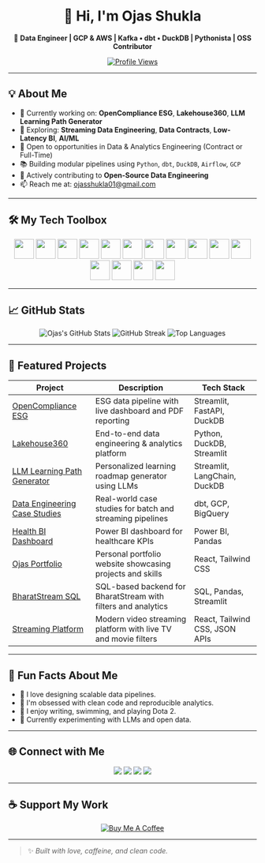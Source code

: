 
<div align="center">

# 👋 Hi, I'm Ojas Shukla

🚀 **Data Engineer | GCP & AWS | Kafka • dbt • DuckDB | Pythonista | OSS Contributor**

[![Profile Views](https://komarev.com/ghpvc/?username=ojasshukla01&label=Profile%20views&color=0e75b6&style=flat)](https://github.com/ojasshukla01)

</div>

---

## 💡 About Me

- 🔭 Currently working on: **OpenCompliance ESG**, **Lakehouse360**, **LLM Learning Path Generator**
- 🧪 Exploring: **Streaming Data Engineering**, **Data Contracts**, **Low-Latency BI**, **AI/ML**
- 💼 Open to opportunities in Data & Analytics Engineering (Contract or Full-Time)
- 📚 Building modular pipelines using `Python`, `dbt`, `DuckDB`, `Airflow`, `GCP`
- 🎯 Actively contributing to **Open-Source Data Engineering**
- 📫 Reach me at: [ojasshukla01@gmail.com](mailto:ojasshukla01@gmail.com)

---

## 🛠️ My Tech Toolbox

<p align="center">
  <img src="https://cdn.jsdelivr.net/gh/devicons/devicon/icons/python/python-original.svg" width="40" />
  <img src="https://cdn.jsdelivr.net/gh/devicons/devicon/icons/googlecloud/googlecloud-original.svg" width="40"/>
  <img src="https://cdn.jsdelivr.net/gh/devicons/devicon/icons/amazonwebservices/amazonwebservices-original-wordmark.svg" width="40"/>
  <img src="https://cdn.jsdelivr.net/gh/devicons/devicon/icons/docker/docker-original.svg" width="40"/>
  <img src="https://cdn.jsdelivr.net/gh/devicons/devicon/icons/bash/bash-original.svg" width="40"/>
  <img src="https://cdn.jsdelivr.net/gh/devicons/devicon/icons/git/git-original.svg" width="40"/>
  <img src="https://cdn.jsdelivr.net/gh/devicons/devicon/icons/postgresql/postgresql-original.svg" width="40"/>
  <img src="https://cdn.jsdelivr.net/gh/devicons/devicon/icons/mysql/mysql-original.svg" width="40"/>
  <img src="https://cdn.jsdelivr.net/gh/devicons/devicon/icons/apacheairflow/apacheairflow-original.svg" width="40" />
  <img src="https://cdn.jsdelivr.net/gh/devicons/devicon/icons/mongodb/mongodb-original.svg" width="40"/>
  <img src="https://cdn.jsdelivr.net/gh/devicons/devicon/icons/apachekafka/apachekafka-original.svg" width="40"/>
  <img src="https://cdn.jsdelivr.net/gh/devicons/devicon/icons/fastapi/fastapi-original.svg" width="40"/>
  <img src="https://cdn.jsdelivr.net/gh/devicons/devicon/icons/javascript/javascript-original.svg" width="40"/>
  <img src="https://cdn.jsdelivr.net/gh/devicons/devicon/icons/html5/html5-original.svg" width="40"/>
  <img src="https://cdn.jsdelivr.net/gh/devicons/devicon/icons/css3/css3-original.svg" width="40"/>
</p>

---

## 📈 GitHub Stats

<p align="center">
  <img src="https://github-readme-stats.vercel.app/api?username=ojasshukla01&show_icons=true&theme=radical" alt="Ojas's GitHub Stats" />
  <img src="https://github-readme-streak-stats.herokuapp.com/?user=ojasshukla01&theme=radical" alt="GitHub Streak" />
  <img src="https://github-readme-stats.vercel.app/api/top-langs/?username=ojasshukla01&layout=compact&theme=radical" alt="Top Languages" />
</p>

---

## 🧠 Featured Projects

| Project | Description | Tech Stack |
|---------|-------------|------------|
| [OpenCompliance ESG](https://github.com/ojasshukla01/opencompliance-esg) | ESG data pipeline with live dashboard and PDF reporting | Streamlit, FastAPI, DuckDB |
| [Lakehouse360](https://github.com/ojasshukla01/lakehouse360) | End-to-end data engineering & analytics platform | Python, DuckDB, Streamlit |
| [LLM Learning Path Generator](https://github.com/ojasshukla01/llm-learning-path-generator) | Personalized learning roadmap generator using LLMs | Streamlit, LangChain, DuckDB |
| [Data Engineering Case Studies](https://github.com/ojasshukla01/data-engineering-case-studies) | Real-world case studies for batch and streaming pipelines | dbt, GCP, BigQuery |
| [Health BI Dashboard](https://github.com/ojasshukla01/health-analytics-bi-dashboard) | Power BI dashboard for healthcare KPIs | Power BI, Pandas |
| [Ojas Portfolio](https://github.com/ojasshukla01/ojas-portfolio) | Personal portfolio website showcasing projects and skills | React, Tailwind CSS |
| [BharatStream SQL](https://github.com/ojasshukla01/bharatstream-sql) | SQL-based backend for BharatStream with filters and analytics | SQL, Pandas, Streamlit |
| [Streaming Platform](https://github.com/ojasshukla01/streaming-platform) | Modern video streaming platform with live TV and movie filters | React, Tailwind CSS, JSON APIs |

---

## 💬 Fun Facts About Me

- 🧠 I love designing scalable data pipelines.
- 🎯 I'm obsessed with clean code and reproducible analytics.
- 🧘 I enjoy writing, swimming, and playing Dota 2.
- 🤖 Currently experimenting with LLMs and open data.

---

## 🌐 Connect with Me

<p align="center">
  <a href="https://www.linkedin.com/in/ojasshukla01"><img src="https://img.shields.io/badge/-LinkedIn-0077B5?style=for-the-badge&logo=linkedin&logoColor=white"/></a>
  <a href="mailto:ojasshukla01@gmail.com"><img src="https://img.shields.io/badge/-Gmail-D14836?style=for-the-badge&logo=gmail&logoColor=white"/></a>
  <a href="https://instagram.com/ojas_shukla"><img src="https://img.shields.io/badge/-Instagram-E4405F?style=for-the-badge&logo=instagram&logoColor=white"/></a>
  <a href="https://github.com/ojasshukla01?tab=repositories"><img src="https://img.shields.io/badge/-GitHub-181717?style=for-the-badge&logo=github&logoColor=white"/></a>
</p>

---

## ☕ Support My Work

<p align="center">
  <a href="https://buymeacoffee.com/ojasshuklav" target="_blank">
    <img src="https://img.shields.io/badge/-Buy%20me%20a%20coffee-ea4aaa?style=for-the-badge&logo=buy-me-a-coffee&logoColor=white" alt="Buy Me A Coffee"/>
  </a>
</p>

---

> ✨ *Built with love, caffeine, and clean code.*
